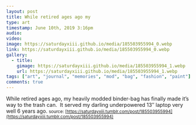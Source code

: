 ```yaml
---
layout: post
title: While retired ages ago my
type: art
timestamp: June 10th, 2019 3:16pm
audio: 
video: 
image: https://saturdayxiii.github.io/media/185503955994_0.webp
link: https://saturdayxiii.github.io/media/185503955994_0.webp
gallery:
  - title: 
    gimage: https://saturdayxiii.github.io/media/185503955994_1.webp
    url: https://saturdayxiii.github.io/media/185503955994_1.webp
tags: ["art", "journal", "memories", "mod", "bag", "fashion", "paint"]
comments: true
---
```

While retired ages ago, my heavily modded binder-bag has finally made it’s way to the trash can.  It served my darling underpowered 13″ laptop very well 6 years ago.
<small>source: [https://saturdayxiii.tumblr.com/post/185503955994](https://saturdayxiii.tumblr.com/post/185503955994)</small>